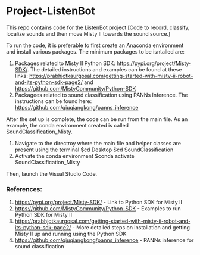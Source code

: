 # Project-ListenBot
This repo contains code for the ListenBot project
[Code to record, classify, localize sounds and then move Misty II towards the sound source.]

To run the code, it is preferable to first create an Anaconda environment and install various packages. The minimum packages to be isntalled are:
1. Packages related to Misty II Python SDK: https://pypi.org/project/Misty-SDK/. The detailed instructions and examples can be found at these links: https://prabhjotkaurgosal.com/getting-started-with-misty-ii-robot-and-its-python-sdk-page2/ and https://github.com/MistyCommunity/Python-SDK
2. Packagees related to sound classification using PANNs Inference. The instructions can be found here: https://github.com/qiuqiangkong/panns_inference

After the set up is complete, the code can be run from the main file. As an example, the conda environment created is called SoundClassification_Misty.
1. Navigate to the directroy where the main file and helper classes are present using the terminal
  $cd Desktop
  $cd SoundClassification
2. Activate the conda environment
  $conda activate SoundClassification_Misty
  
Then, launch the Visual Studio Code. 



### References:
1. https://pypi.org/project/Misty-SDK/ - Link to Python SDK for Misty II
2. https://github.com/MistyCommunity/Python-SDK - Examples to run Python SDK for Misty II
3. https://prabhjotkaurgosal.com/getting-started-with-misty-ii-robot-and-its-python-sdk-page2/ - More detailed steps on installation and getting Misty II up and running using the Python SDK
4. https://github.com/qiuqiangkong/panns_inference - PANNs inference for sound classification
